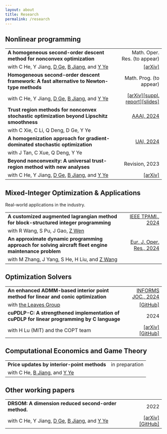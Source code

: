 ```yaml
---
layout: about
title: Research
permalink: /research
---
```



## Nonlinear programming

|                                                                                                                                                                                         |                                                                                                                                                                        |
| :-------------------------------------------------------------------------------------------------------------------------------------------------------------------------------------- | ---------------------------------------------------------------------------------------------------------------------------------------------------------------------: |
| **A homogeneous second-order descent method for nonconvex optimization**                                                                                                                |                                                                                                                                           Math. Oper. Res. (to appear) |
| with C He, Y Jiang, [D Ge](https://www.acem.sjtu.edu.cn/en/faculty/gedongdong.html), [B Jiang](https://sites.google.com/site/isyebojiang/), and [Y Ye](https://web.stanford.edu/~yyye/) |                                                                                                                             [[arXiv]](http://arxiv.org/abs/2211.08212) |
| **Homogeneous second-order descent framework: A fast alternative to Newton-type methods**                                                                                               |                                                                                                                                                Math. Prog. (to appear) |
| with C He, Y Jiang, [D Ge](https://www.acem.sjtu.edu.cn/en/faculty/gedongdong.html), [B Jiang](https://sites.google.com/site/isyebojiang/), and [Y Ye](https://web.stanford.edu/~yyye/) | [[arXiv]](https://doi.org/10.48550/arXiv.2306.17516)[[suppl. report]](/assets/pdfs/bisection.pdf)[[slides]](https://web.stanford.edu/class/msande314/lecture16OPTMLDS) |
| **Trust region methods for nonconvex stochastic optimization beyond Lipschitz smoothness**                                                                                              |                                                                                                   [AAAI, 2024](https://ojs.aaai.org/index.php/AAAI/article/view/29537) |
| with C Xie, C Li, Q Deng, D Ge, Y Ye                                                                                                                                                    |                                                                                                                                                                        |
| **A homogenization approach for gradient-dominated stochastic optimization**                                                                                                            |                                                                                                            [UAI, 2024](https://proceedings.mlr.press/v244/tan24a.html) |
| with J Tan, C Xue, Q Deng, Y Ye                                                                                                                                                         |                                                                                                                                                                        |
| **Beyond nonconvexity: A universal trust-region method with new analyses**                                                                                                              |                                                                                                                                                         Revision, 2023 |
| with C He, Y Jiang, [D Ge](https://www.acem.sjtu.edu.cn/en/faculty/gedongdong.html), [B Jiang](https://sites.google.com/site/isyebojiang/), and [Y Ye](https://web.stanford.edu/~yyye/) |                                                                                                                             [[arXiv]](http://arxiv.org/abs/2311.11489) |



## Mixed-Integer Optimization & Applications
Real-world applications in the industry.

|                                                                                                       |                                                                        |
| :---------------------------------------------------------------------------------------------------- | ---------------------------------------------------------------------: |
| **A customized augmented lagrangian method for block-structured integer programming**                 |        [IEEE TPAMI., 2024](https://doi.org/10.1109/TPAMI.2024.3416514) |
| with R Wang, S Pu, J Gao, [Z Wen](http://faculty.bicmr.pku.edu.cn/~wenzw)                             |                                                                        |
| **An approximate dynamic programming approach for solving aircraft fleet engine maintenance problem** | [Eur. J. Oper. Res., 2024](https://doi.org/10.1016/j.ejor.2024.10.008) |
| with M Zhang, J Yang, S He, H Liu, and [Z Wang](https://mypage.cuhk.edu.cn/academics/wangzizhuo/)     |                                                                        |

## Optimization Solvers

|                                                                                            |                                                                                                 |
| :----------------------------------------------------------------------------------------- | ----------------------------------------------------------------------------------------------: |
| **An enhanced ADMM-based interior point method for linear and conic optimization**         |                                    [INFORMS JOC., 2024](https://doi.org/10.1287/ijoc.2023.0017) |
| with [the Leaves Group](#https://github.com/leavesgrp)                                     |                                             [[GitHub]](https://github.com/INFORMSJoC/2023.0017) |
| **cuPDLP-C: A strengthened implementation of cuPDLP for linear programming by C language** |                                                                                            2024 |
| with H Lu (MIT) and the COPT team                                                          | [[arXiv]](https://arxiv.org/abs/2312.14832) [[GitHub]](https://github.com/COPT-Public/cuPDLP-C) |

## Computational Economics and Game Theory

|                                                                                                               |                |
| :------------------------------------------------------------------------------------------------------------ | -------------: |
| **Price updates by interior-point methods**                                                                   | in preparation |
| with C He, [B Jiang](https://sites.google.com/site/isyebojiang/), and [Y Ye](https://web.stanford.edu/~yyye/) |                |


## Other working papers

|                                                                                                                                                                                         |                                                                                            |
| :-------------------------------------------------------------------------------------------------------------------------------------------------------------------------------------- | -----------------------------------------------------------------------------------------: |
| **DRSOM: A dimension reduced second-order method.**                                                                                                                                     |                                                                                       2022 |
| with C He, Y Jiang, [D Ge](https://www.acem.sjtu.edu.cn/en/faculty/gedongdong.html), [B Jiang](https://sites.google.com/site/isyebojiang/), and [Y Ye](https://web.stanford.edu/~yyye/) | [[arXiv]](http://arxiv.org/abs/2208.00208)[[GitHub]](https://github.com/bzhangcw/DRSOM.jl) |